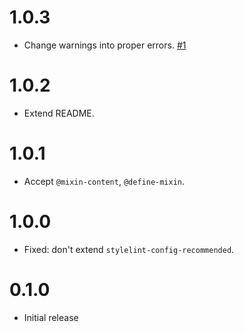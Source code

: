 # 1.0.3

-   Change warnings into proper errors. [#1](https://github.com/AmazeeLabs/stylelint-config-amazee/pull/1)

# 1.0.2

-   Extend README.

# 1.0.1

-   Accept `@mixin-content`, `@define-mixin`.

# 1.0.0

-   Fixed: don't extend `stylelint-config-recommended`.

# 0.1.0

-   Initial release
